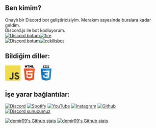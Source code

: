## Ben kimim?
Onaylı bir Discord bot geliştiricisiyim. Merakım sayesinde buralara kadar geldim.
<br>
Discord.js ile bot kodluyorum.
<br>
[![Discord botum](https://img.shields.io/badge/ana%20botum:-ffffff.svg?&style=for-the-badge&logoColor=white)](#ben-kimim)[![fire](https://img.shields.io/badge/%F0%9F%94%A5%20fire%20-FF2300.svg?&style=for-the-badge&logoColor=white)](https://top.gg/bot/732144670150361190)
<br>
[![Discord botum](https://img.shields.io/badge/çekiliş%20botum:-ffffff.svg?&style=for-the-badge&logoColor=white)](#ben-kimim)[![cekilisbot](https://img.shields.io/badge/%F0%9F%8E%89%20cekilisbot%20-7289da.svg?&style=for-the-badge&logoColor=white)](https://cekilisbot.cf)
<br>

## Bildiğim diller:
[<img src="https://raw.githubusercontent.com/github/explore/80688e429a7d4ef2fca1e82350fe8e3517d3494d/topics/javascript/javascript.png" width="50px"></img>](#bildiğim-diller)
[<img src="https://raw.githubusercontent.com/github/explore/80688e429a7d4ef2fca1e82350fe8e3517d3494d/topics/html/html.png" width="50px"></img>](#bildiğim-diller)
[<img src="https://raw.githubusercontent.com/github/explore/80688e429a7d4ef2fca1e82350fe8e3517d3494d/topics/css/css.png" width="50px"></img>](#bildiğim-diller)

## İşe yarar bağlantılar:
[![Discord](https://img.shields.io/badge/discord%20-7289DA.svg?&style=for-the-badge&logo=discord&logoColor=white)](https://discord.com/users/687003011934846979)
[![Spotify](https://img.shields.io/badge/Spotify%20-1ed760.svg?&style=for-the-badge&logo=spotify&logoColor=white)](https://open.spotify.com/user/tsv62vbya6ncgkd36aqr9ckbg)
[![YouTube](https://img.shields.io/badge/youtube%20-ff0000.svg?&style=for-the-badge&logo=youtube&logoColor=white)](https://youtube.com/webmaster9)
[![Instagram](https://img.shields.io/badge/INSTAGRAM%20-DC3175.svg?&style=for-the-badge&logo=instagram&logoColor=white)](https://instagram.com/galaxydev1234)
[![Github](https://img.shields.io/badge/GitHub%20-191717.svg?&style=for-the-badge&logo=github&logoColor=white)](https://github.com/demir09)
[![Discord sunucumuz](https://img.shields.io/badge/saturn%20city%20-7289DA.svg?&style=for-the-badge&logo=discord&logoColor=white)](https://galaxydev.tk/saturn)

[![demir09's Github stats](https://github-readme-stats.vercel.app/api?username=demir09&count_private=true&show_icons=true&theme=dark&hide_border=true)](#i̇şe-yarar-bağlantılar)
[![demir09's Github stats](https://github-readme-stats.vercel.app/api/top-langs/?username=demir09&theme=dark&count_private=true&show_icons=true&hide_border=true)](#i̇şe-yarar-bağlantılar)
